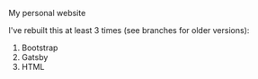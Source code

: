 My personal website

I've rebuilt this at least 3 times (see branches for older versions):
1. Bootstrap
2. Gatsby
3. HTML
